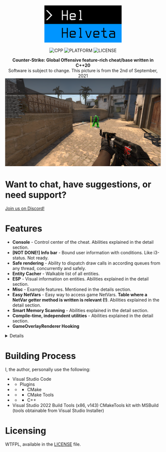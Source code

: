 <p align="center">
    <img src=".resources/logo.png" width="250" height="120"></img>
</p>
<div align="center">

![CPP](https://img.shields.io/badge/MADE%20WITH-C%2B%2B-blue) ![PLATFORM](https://img.shields.io/badge/PLATFORM-WINDOWS-blue) ![LICENSE](https://img.shields.io/badge/LICENSE-WTFPL-blue)

</div>
<p align="center">
	<b>Counter-Strike: Global Offensive feature-rich cheat/base written in C++20</b>
    <br>
	<b2>Software is subject to change. This picture is from the 2nd of September, 2021</b2>
	<br>
    <img src=".resources/cheat.png"></img>
</p>

# Want to chat, have suggestions, or need support?
[Join us on Discord!](https://discord.gg/jfT8BJrFQh)

# Features
- **Console** - Control center of the cheat. Abilities explained in the detail section.
- **[NOT DONE!] Info bar** - Bound user information with conditions. Like i3-status. Not ready.
- **Safe rendering** - Ability to dispatch draw calls in according queues from any thread, concurrently and safely.
- **Entity Cacher** - Walkable list of all entities.
- **ESP** - Visual information on entities. Abilities explained in the detail section.
- **Misc** - Example features. Mentioned in the details section.
- **Easy NetVars** - Easy way to access game NetVars. **Table where a NetVar getter method is written is relevant (!)**. Abilities explained in the detail section.
- **Smart Memory Scanning** - Abilities explained in the detail section.
- **Compile-time, independent utilities** - Abilities explained in the detail section.
- **GameOverlayRenderer Hooking**

<details>

*	Console
	* **Easy compile-time customization!** Currently, the console customization details are constexpr, but modifiable per 	build. You can find the values at the top of Console.cc.
	* Callbacks with return state, context access and identifiers,	
	* Simple syntax (**bool** 0/1 ; **int** -INT_MAX, INT_MAX ; **color** 00000000-FFFFFFFF),
	* Focus switch (text section/input section) when there's no auto-suggestions focus (tab),
	* Text section scrolling (mouse wheel up/down),
	* Caret navigation (left/right),
	* Auto-suggest cursor navigation (up/down/tab),
	* Auto-suggest auto-complete (enter to select),
	* JSON, performant, config system, which utilizes console cache, with hashes for access. Can currently store the **bool**, **int**, and custom **Color_t** data types.

*	Safe rendering
	* **It is also, very performant!** Helveta uses ImDrawList for rendering in the backend.
		* This also means, that, if you want to hotswap the menu with ImGui, you're more than able to.
	* The system works by having the user create a queue, may it be **locked** (thread-safe), or **unlocked** (non thread-safe). It works by getting the queue, and calling it's **Run** method, which gives you access to context functions. With that, you'll become able to push renderables to it's contained list. These'll be dispatched in EndScene, where the Drawing **Run** method is called.
		* You can have functions which take a queue context argument so you can abstract the code base. An example is the Visuals **Run** method which does this.
		* This is used for the cheat **ESP**, but can also be used, for, say, a hypothetical menu focus layer.

*	Entity Cacher
	* Adds entity to local list when the game's **OnAddEntity** method is called, if the entity is not already contained.
	* Removes entity from local list when the game's **OnRemoveEntity** method is called, if the entity is already contained.

*	ESP
	* *Note: ESP has enemy and teammates filter (***esp.filters.(enemies/teammates)***). The features will apply to the select entities.*
	* **Box** - ***esp.box***: Make outline of entity's mins/maxs in screen space,
		* You can also fill the outline contents with **esp.box_fill**.
	* **Health** - ***esp.health***: Draw health bar on the left of the box,
	* **Name** - ***esp.name***: Draw entity's name over the box,
	* **Weapon** - ***esp.weapon***: Draw entity's weapon's name under the box,
	* **Footsteps** - ***esp.footsteps***: Draws a box at the position where a footstep sound was dispatched with specified lifetime (***esp.footsteps_time***). Once the lifetime runs away, the box will fade away.
		* On hover, it displays the dispatcher's name, the dispatch position, and their last known dispatched position.
		* The dispatcher's name is still available regardless of current dormancy. So is their position of dispatch.
		* When the current entity is dormant, their last known position will be replaced with the text "Unknown".
	* **(!)** *On fade in/out you can animate the bounding box Y level by setting the **esp.y_animation** identifier to **true (1)**.*
	* **Glow** - ***esp.glow***: Outline the player's model with engine glow.
	* Entities fade in/out (alpha level) according to dormancy state.
	* All of the aforementioned can have their color modified. This should be apparent when you type them in the console, as auto-suggest will display their color options, as they're named the same, but have the **_color** suffix.

* Misc
	* **No Duck Delay** - ***misc.no_duck_delay***: Remove ducking cooldown,
	* **Bunny Hop** - ***misc.bunny_hop***: Remove the (pending) IN_JUMP flag when not on ground, so you can only issue IN_JUMP on the landing command, to allow you to jump around with no restrictions, 
	* **Unlock ConVars** - ***misc.unlock_convars***: Console callback which removes the 'hidden' flag on every ConVar. Allows you to use commands such as **r_aspectratio**.

*	Easy NetVars
	* Works on a custom **NETWORKED_CLASS(_INHERIT)** system which takes the name of the class and stores it as a variable accessible only in the current context. Doesn't carry in inherits, so there's no conflict. This is then used in the NetVars getter.
	* Networked variables work on a **NETWORKED_VARIABLE_DEDUCE(_NN/_SI)** system, which parse the type from the name's Hungarian notation. The parser is made to identify the type from Valve networked variables accordingly. You must pass the data table field name **(example: m_iHealth)** for a NetVar name for both parsing and the NetVars getter. If a type is not supported or has conflicts due to Valve inconsistency, there's also **NETWORKED_VARIABLE_SPECIFIER**.
		* TODO: Implement Prediction DataMap for fields such as m_nMoveType, which are currently hacked in.

*	Smart Memory Scanning
	* **Compile-time computed patterns** - An issue as old as time, when you don't have to grab a string at run-time, THEN turn it into a byte array, there's no need to compute it at run-time. Our method allows you to pass strings to the **STB** macro, which'll return an array which'll leave no mark of a string (as it won't exist) over the binary. It'll just place the contents in at compile-time.
	* **String-based pattern scanning** - Easier way to get addresses to methods or variables. Meant to work  with the Pointer_t **FollowUntil** as the address of the string itself is more often than not, not relevant.
		* For performance, the string is computed into an array at compile-time, passed to the pattern scanner, which issues a scan only within the **.rdata** binary section. Once it has the address of the string, it issues an endianness swap, then it scans for the resulted value in the **.text** section.
		* You can condition this scan, given multiple instances of references to a string.

*	Compile-time, independent utilities
	* If you're interested, you should educate yourself by referring to [this](https://github.com/cristeigabriel/HelvetaCS/blob/main/Helpers/Helpers.hh) file.
		* Some of the primary utilities that can be found there are:
			* Variadic, size-antagonistic Vector_t class,
			* (Valve) Hungarian notation type parser,
			* Compile-time IDA-style Strings to Byte Array,
			* Run-time/Compile-time equating value string hasher,
			* Array utilities.

</details>

# Building Process
I, the author, personally use the following:
- Visual Studio Code
- - Plugins
- - - CMake
- - - CMake Tools
- - - C++
- Visual Studio 2022 Build Tools (x86, v143) CMakeTools kit with MSBuild (tools obtainable from Visual Studio Installer)

# Licensing
WTFPL, available in the [LICENSE](https://github.com/cristeigabriel/HelvetaCS/blob/main/LICENSE) file.
